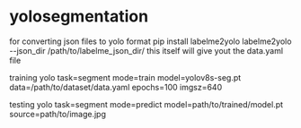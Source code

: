 # yolosegmentation
for converting json files to yolo format
pip install labelme2yolo
labelme2yolo --json_dir /path/to/labelme_json_dir/
this itself will  give yout the data.yaml file


training
yolo task=segment mode=train model=yolov8s-seg.pt data=/path/to/dataset/data.yaml epochs=100 imgsz=640

testing
yolo task=segment mode=predict model=path/to/trained/model.pt source=path/to/image.jpg 
